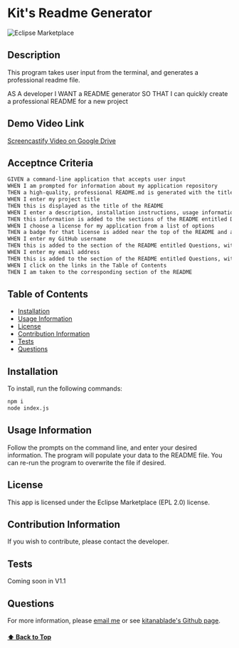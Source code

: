 # Kit's Readme Generator
![Eclipse Marketplace](https://img.shields.io/eclipse-marketplace/l/notepad4e?color=red)
## Description 
This program takes user input from the terminal, and generates a professional readme file.

AS A developer
I WANT a README generator
SO THAT I can quickly create a professional README for a new project

## Demo Video Link
[Screencastify Video on Google Drive](https://drive.google.com/file/d/1u275NBJobQPjjePRcZWCCzV4dM8j3eO7/view)

## Acceptnce Criteria
```md
GIVEN a command-line application that accepts user input
WHEN I am prompted for information about my application repository
THEN a high-quality, professional README.md is generated with the title of my project and sections entitled Description, Table of Contents, Installation, Usage, License, Contributing, Tests, and Questions
WHEN I enter my project title
THEN this is displayed as the title of the README
WHEN I enter a description, installation instructions, usage information, contribution guidelines, and test instructions
THEN this information is added to the sections of the README entitled Description, Installation, Usage, Contributing, and Tests
WHEN I choose a license for my application from a list of options
THEN a badge for that license is added near the top of the README and a notice is added to the section of the README entitled License that explains which license the application is covered under
WHEN I enter my GitHub username
THEN this is added to the section of the README entitled Questions, with a link to my GitHub profile
WHEN I enter my email address
THEN this is added to the section of the README entitled Questions, with instructions on how to reach me with additional questions
WHEN I click on the links in the Table of Contents
THEN I am taken to the corresponding section of the README
```
## Table of Contents
* [Installation](#installation)
* [Usage Information](#usage-information)
* [License](#license)
* [Contribution Information](#contribution-information)
* [Tests](#tests)
* [Questions](#questions)
## Installation 
To install, run the following commands:
```bash
npm i
node index.js
```
## Usage Information
Follow the prompts on the command line, and enter your desired information. The program will populate your data to the README file. You can re-run the program to overwrite the file if desired. 
## License
This app is licensed under the Eclipse Marketplace (EPL 2.0) license.
## Contribution Information
If you wish to contribute, please contact the developer.
## Tests
Coming soon in V1.1
## Questions 
For more information, please [email me](mailto:kit@kit.net) or see [kitanablade's Github page](https://github.com/kitanablade).
#### [⬆️ Back to Top](#description)